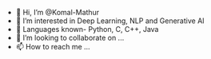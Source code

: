 - 👋 Hi, I’m @Komal-Mathur
- 👀 I’m interested in Deep Learning, NLP and Generative AI
- 🌱 Languages known- Python, C, C++, Java
- 💞️ I’m looking to collaborate on ...
- 📫 How to reach me ...

<!---
Komal-Mathur/Komal-Mathur is a ✨ special ✨ repository because its `README.md` (this file) appears on your GitHub profile.
You can click the Preview link to take a look at your changes.
--->
